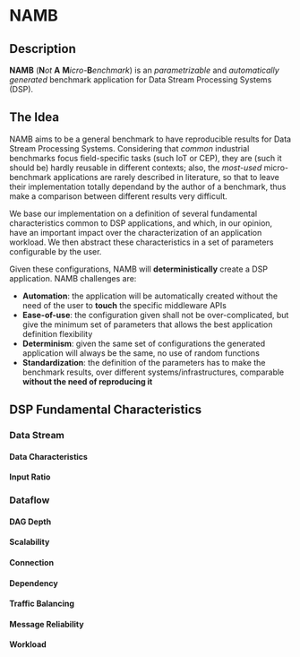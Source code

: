 # NAMB

## Description

**NAMB** (__N__*ot* __A__ __M__*icro-*__B__*enchmark*) is an *parametrizable* and *automatically generated* benchmark application for Data Stream Processing Systems (DSP).

## The Idea

NAMB aims to be a general benchmark to have reproducible results for Data Stream Processing Systems.
Considering that _common_ industrial benchmarks focus field-specific tasks (such IoT or CEP), they are
(such it should be) hardly reusable in different contexts; also, the _most-used_ micro-benchmark applications
are rarely described in literature, so that to leave their implementation totally dependand by the author
of a benchmark, thus make a comparison between different results very difficult.

We base our implementation on a definition of several fundamental characteristics common to DSP applications,
and which, in our opinion, have an important impact over the characterization of an application workload.
We then abstract these characteristics in a set of parameters configurable by the user. 

Given these configurations, NAMB will __deterministically__ create a DSP application. NAMB challenges are:
* **Automation**: the application will be automatically created without the need of the user to __touch__ the specific middleware APIs
* **Ease-of-use**: the configuration given shall not be over-complicated, but give the minimum set of parameters that allows the best application definition flexibility 
* **Determinism**: given the same set of configurations the generated application will always be the same, no use of random functions
* **Standardization**: the definition of the parameters has to make the benchmark results, over different systems/infrastructures, comparable **without the need of reproducing it**

## DSP Fundamental Characteristics

### Data Stream
#### Data Characteristics
#### Input Ratio

### Dataflow
#### DAG Depth
#### Scalability
#### Connection
#### Dependency
#### Traffic Balancing
#### Message Reliability
#### Workload